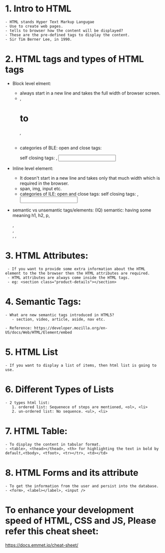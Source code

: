 # 1. Intro to HTML
    - HTML stands Hyper Text Markup Langugae
    - Use to create web pages.
    - tells to browser how the content will be displayed?
    - These are the pre-defined tags to display the content.
    - Sir Tim Berner Lee, in 1990.

# 2. HTML tags and types of HTML tags
   - Block level elment:
      - always start in a new line and takes the full width of browser screen.
      - <div>, <h1>to<h6>,<p>
      - categories of BLE:
        open and close tags: <p></p>
        self closing tags: <img />, <input />

   - Inline level element:
      - It doesn't start in a new line and takes only that much width which is required in the browser.
      - span, img, input etc. 
      - categories of ILE:
        open and close tags: <span></span>
        self closing tags: <img />, <input />

   - semantic vs unsemantic tags/elements: (IQ)
     semantic: having some meaning
               h1, h2, p, <section>, <aside>, <article>, <img>,<audio>, <video>

     unsemantic: tags that have no meaning.
                  div, span 
# 3. HTML Attributes:
     - If you want to provide some extra information about the HTML element to the the browser then the HTML attributes are required.
     - HTML attributes are always come inside the HTML tags.
     - eg: <section class="product-details"></section>
# 4. Semantic Tags:
    - What are new semantic tags introduced in HTML5?
       - section, video, article, aside, nav etc.

    - Reference: https://developer.mozilla.org/en-US/docs/Web/HTML/Element/embed
    
# 5. HTML List
    - If you want to display a list of items, then html list is going to use.

# 6. Different Types of Lists
    - 2 types html list:
       1. ordered list: Sequenece of steps are mentioned, <ol>, <li>
       2. un-ordered list: No sequence. <ul>, <li>
# 7. HTML Table:

    - To display the content in tabular format.
    - <table>, <thead></thead>, <th> for highlighting the text in bold by default,<tbody>, <tfoot>, <tr></tr>, <td></td>
# 8. HTML Forms and its attribute

    - To get the information from the user and persist into the database.
    - <form>, <label></label>, <input />

# To enhance your development speed of HTML, CSS and JS, Please refer this cheat sheet:
https://docs.emmet.io/cheat-sheet/
